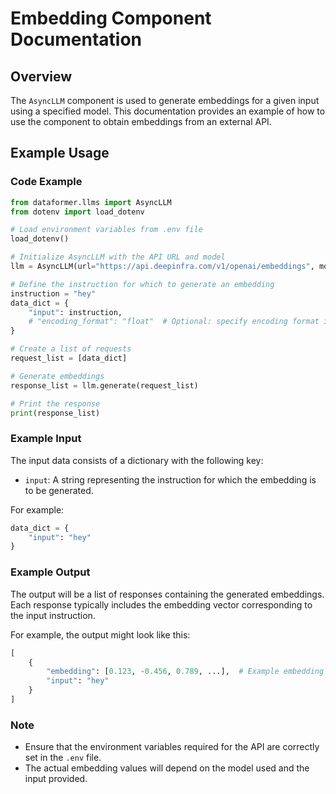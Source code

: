 # Embedding Component Documentation

## Overview
The `AsyncLLM` component is used to generate embeddings for a given input using a specified model. This documentation provides an example of how to use the component to obtain embeddings from an external API.

## Example Usage

### Code Example
```python
from dataformer.llms import AsyncLLM
from dotenv import load_dotenv

# Load environment variables from .env file
load_dotenv()

# Initialize AsyncLLM with the API URL and model
llm = AsyncLLM(url="https://api.deepinfra.com/v1/openai/embeddings", model="thenlper/gte-large")

# Define the instruction for which to generate an embedding
instruction = "hey" 
data_dict = {
    "input": instruction,
    # "encoding_format": "float"  # Optional: specify encoding format if needed
}

# Create a list of requests
request_list = [data_dict]

# Generate embeddings
response_list = llm.generate(request_list)

# Print the response
print(response_list)
```

### Example Input
The input data consists of a dictionary with the following key:
- `input`: A string representing the instruction for which the embedding is to be generated.

For example:
```python
data_dict = {
    "input": "hey"
}
```

### Example Output
The output will be a list of responses containing the generated embeddings. Each response typically includes the embedding vector corresponding to the input instruction.

For example, the output might look like this:
```python
[
    {
        "embedding": [0.123, -0.456, 0.789, ...],  # Example embedding vector
        "input": "hey"
    }
]
```

### Note
- Ensure that the environment variables required for the API are correctly set in the `.env` file.
- The actual embedding values will depend on the model used and the input provided.
